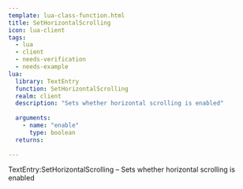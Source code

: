 ```yaml
---
template: lua-class-function.html
title: SetHorizontalScrolling
icon: lua-client
tags:
  - lua
  - client
  - needs-verification
  - needs-example
lua:
  library: TextEntry
  function: SetHorizontalScrolling
  realm: client
  description: "Sets whether horizontal scrolling is enabled"
  
  arguments:
    - name: "enable"
      type: boolean
  returns:
    
---
```


<div class="lua__search__keywords">
TextEntry:SetHorizontalScrolling &#x2013; Sets whether horizontal scrolling is enabled
</div>
